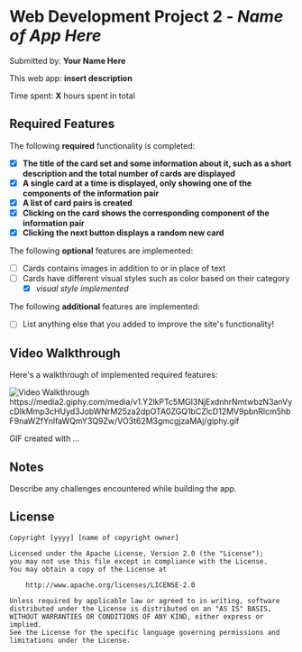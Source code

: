 # Web Development Project 2 - *Name of App Here*

Submitted by: **Your Name Here**

This web app: **insert description**

Time spent: **X** hours spent in total

## Required Features

The following **required** functionality is completed:

- [x] **The title of the card set and some information about it, such as a short description and the total number of cards are displayed**
- [x] **A single card at a time is displayed, only showing one of the components of the information pair**
- [x] **A list of card pairs is created**
- [x] **Clicking on the card shows the corresponding component of the information pair**
- [x] **Clicking the next button displays a random new card**

The following **optional** features are implemented:

- [ ] Cards contains images in addition to or in place of text
- [ ] Cards have different visual styles such as color based on their category
  - [x] *visual style implemented*

The following **additional** features are implemented:

* [ ] List anything else that you added to improve the site's functionality!

## Video Walkthrough

Here's a walkthrough of implemented required features:

<img src='[http://i.imgur.com/link/to/your/gif/file.gif](https://media2.giphy.com/media/v1.Y2lkPTc5MGI3NjExdnhrNmtwbzN3anVycDlkMmp3cHUyd3JobWNrM25za2dpOTA0ZGQ1bCZlcD12MV9pbnRlcm5hbF9naWZfYnlfaWQmY3Q9Zw/VO3t62M3gmcgjzaMAj/giphy.gif)' title='Video Walkthrough' width='' alt='Video Walkthrough' />
https://media2.giphy.com/media/v1.Y2lkPTc5MGI3NjExdnhrNmtwbzN3anVycDlkMmp3cHUyd3JobWNrM25za2dpOTA0ZGQ1bCZlcD12MV9pbnRlcm5hbF9naWZfYnlfaWQmY3Q9Zw/VO3t62M3gmcgjzaMAj/giphy.gif

<!-- Replace this with whatever GIF tool you used! -->
GIF created with ...  
<!-- Recommended tools:
[Kap](https://getkap.co/) for macOS
[ScreenToGif](https://www.screentogif.com/) for Windows
[peek](https://github.com/phw/peek) for Linux. -->

## Notes

Describe any challenges encountered while building the app.

## License

    Copyright [yyyy] [name of copyright owner]

    Licensed under the Apache License, Version 2.0 (the "License");
    you may not use this file except in compliance with the License.
    You may obtain a copy of the License at

        http://www.apache.org/licenses/LICENSE-2.0

    Unless required by applicable law or agreed to in writing, software
    distributed under the License is distributed on an "AS IS" BASIS,
    WITHOUT WARRANTIES OR CONDITIONS OF ANY KIND, either express or implied.
    See the License for the specific language governing permissions and
    limitations under the License.
